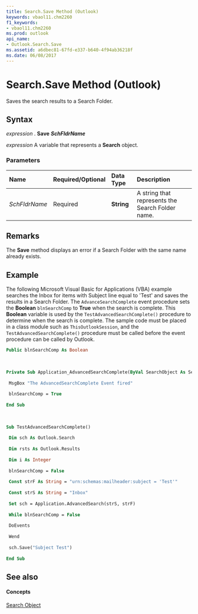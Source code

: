 ```yaml
---
title: Search.Save Method (Outlook)
keywords: vbaol11.chm2260
f1_keywords:
- vbaol11.chm2260
ms.prod: outlook
api_name:
- Outlook.Search.Save
ms.assetid: a6dbec81-67fd-e337-b640-4f94ab36218f
ms.date: 06/08/2017
---
```



# Search.Save Method (Outlook)

Saves the search results to a Search Folder.


## Syntax

 _expression_ . **Save** **_SchFldrName_**

 _expression_ A variable that represents a **Search** object.


### Parameters



|**Name**|**Required/Optional**|**Data Type**|**Description**|
|:-----|:-----|:-----|:-----|
| _SchFldrName_|Required| **String**|A string that represents the Search Folder name.|

## Remarks

The **Save** method displays an error if a Search Folder with the same name already exists.


## Example

The following Microsoft Visual Basic for Applications (VBA) example searches the Inbox for items with Subject line equal to 'Test' and saves the results in a Search Folder. The  `AdvanceSearchComplete` event procedure sets the **Boolean** `blnSearchComp` to **True** when the search is complete. This **Boolean** variable is used by the `TestAdvancedSearchComplete()` procedure to determine when the search is complete. The sample code must be placed in a class module such as `ThisOutlookSession`, and the  `TestAdvancedSearchComplete()` procedure must be called before the event procedure can be called by Outlook.


```vb
Public blnSearchComp As Boolean 
 
 
 
Private Sub Application_AdvancedSearchComplete(ByVal SearchObject As Search) 
 
 MsgBox "The AdvancedSearchComplete Event fired" 
 
 blnSearchComp = True 
 
End Sub 
 
 
 
Sub TestAdvancedSearchComplete() 
 
 Dim sch As Outlook.Search 
 
 Dim rsts As Outlook.Results 
 
 Dim i As Integer 
 
 blnSearchComp = False 
 
 Const strF As String = "urn:schemas:mailheader:subject = 'Test'" 
 
 Const strS As String = "Inbox" 
 
 Set sch = Application.AdvancedSearch(strS, strF) 
 
 While blnSearchComp = False 
 
 DoEvents 
 
 Wend 
 
 sch.Save("Subject Test") 
 
End Sub
```


## See also


#### Concepts


[Search Object](search-object-outlook.md)

